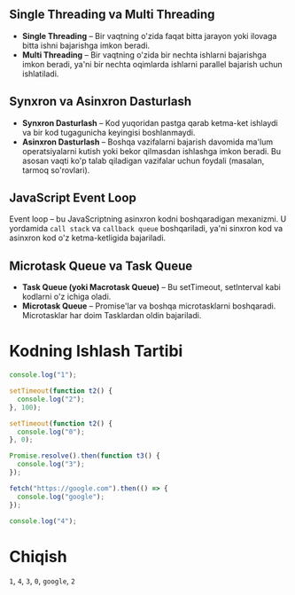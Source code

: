 ## Single Threading va Multi Threading

- **Single Threading** – Bir vaqtning o'zida faqat bitta jarayon yoki ilovaga bitta ishni bajarishga imkon beradi.
- **Multi Threading** – Bir vaqtning o'zida bir nechta ishlarni bajarishga imkon beradi, ya'ni bir nechta oqimlarda ishlarni parallel bajarish uchun ishlatiladi.

## Synxron va Asinxron Dasturlash

- **Synxron Dasturlash** – Kod yuqoridan pastga qarab ketma-ket ishlaydi va bir kod tugagunicha keyingisi boshlanmaydi.
- **Asinxron Dasturlash** – Boshqa vazifalarni bajarish davomida ma'lum operatsiyalarni kutish yoki bekor qilmasdan ishlashga imkon beradi. Bu asosan vaqti ko'p talab qiladigan vazifalar uchun foydali (masalan, tarmoq so'rovlari).

## JavaScript Event Loop

Event loop – bu JavaScriptning asinxron kodni boshqaradigan mexanizmi. U yordamida `call stack` va `callback queue` boshqariladi, ya'ni sinxron kod va asinxron kod o'z ketma-ketligida bajariladi.

## Microtask Queue va Task Queue

- **Task Queue (yoki Macrotask Queue)** – Bu setTimeout, setInterval kabi kodlarni o'z ichiga oladi.
- **Microtask Queue** – Promise'lar va boshqa microtasklarni boshqaradi. Microtasklar har doim Tasklardan oldin bajariladi.

# Kodning Ishlash Tartibi

```javascript
console.log("1");

setTimeout(function t2() {
  console.log("2");
}, 100);

setTimeout(function t2() {
  console.log("0");
}, 0);

Promise.resolve().then(function t3() {
  console.log("3");
});

fetch("https://google.com").then(() => {
  console.log("google");
});

console.log("4");
```

# Chiqish

`1`, `4`, `3`, `0`, `google`, `2`

